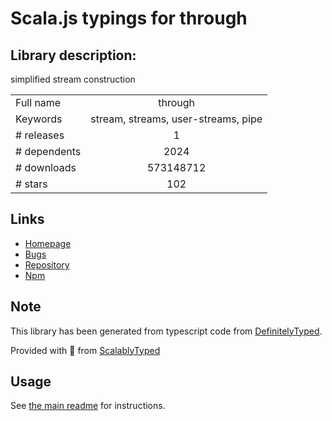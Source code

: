 
# Scala.js typings for through


## Library description:
simplified stream construction

|                    |                 |
| ------------------ | :-------------: |
| Full name          | through |
| Keywords           | stream, streams, user-streams, pipe |
| # releases         | 1 |
| # dependents       | 2024 |
| # downloads        | 573148712 |
| # stars            | 102 |

## Links
- [Homepage](https://github.com/dominictarr/through)
- [Bugs](https://github.com/dominictarr/through/issues)
- [Repository](https://github.com/dominictarr/through)
- [Npm](https://www.npmjs.com/package/through)
    


## Note
This library has been generated from typescript code from [DefinitelyTyped](https://definitelytyped.org).

Provided with :purple_heart: from [ScalablyTyped](https://github.com/oyvindberg/ScalablyTyped)

## Usage
See [the main readme](../../readme.md) for instructions.


